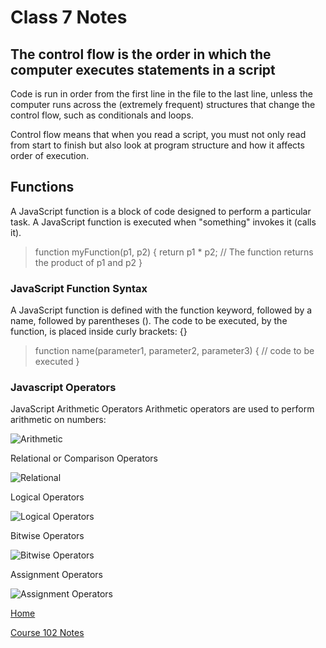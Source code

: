 # Class 7 Notes

## The control flow is the order in which the computer executes statements in a script

Code is run in order from the first line in the file to the last line, unless the computer runs across the (extremely frequent) structures that change the control flow, such as conditionals and loops.

Control flow means that when you read a script, you must not only read from start to finish but also look at program structure and how it affects order of execution.

## Functions

A JavaScript function is a block of code designed to perform a particular task.
A JavaScript function is executed when "something" invokes it (calls it).
> function myFunction(p1, p2) {
  return p1 * p2;   // The function returns the product of p1 and p2
}

### JavaScript Function Syntax

A JavaScript function is defined with the function keyword, followed by a name, followed by parentheses ().
The code to be executed, by the function, is placed inside curly brackets: {}
> function name(parameter1, parameter2, parameter3) {
// code to be executed
}

### Javascript Operators

JavaScript Arithmetic Operators
Arithmetic operators are used to perform arithmetic on numbers:

![Arithmetic](https://www.devopsschool.com/blog/wp-content/uploads/2020/07/JavaScript-Arithmatic-Operators-1024x648.png "Arithmetic Operators")

Relational or Comparison Operators

![Relational](https://www.devopsschool.com/blog/wp-content/uploads/2020/07/JavaScript-Relational-or-Comparison-Operator-1024x576.png "Relational or comparison operators")

Logical Operators

![Logical Operators](https://www.devopsschool.com/blog/wp-content/uploads/2020/07/JavaScript-Logical-Operator-1024x352.png "Logical Operators")

Bitwise Operators

![Bitwise Operators](https://www.devopsschool.com/blog/wp-content/uploads/2020/07/JavaScript-Bitwise-Operators.png "Bitwise Operators")

Assignment Operators

![Assignment Operators](https://www.devopsschool.com/blog/wp-content/uploads/2020/07/JavaScript-Assignment-Operators.png "Assingment Operators")

[Home](/reading-notes)

[Course 102 Notes](102-notes.md)
